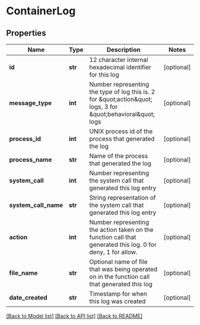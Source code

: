 # ContainerLog

## Properties
Name | Type | Description | Notes
------------ | ------------- | ------------- | -------------
**id** | **str** | 12 character internal hexadecimal identifier for this log | [optional] 
**message_type** | **int** | Number representing the type of log this is. 2 for \&quot;action\&quot; logs, 3 for \&quot;behavioral\&quot; logs | [optional] 
**process_id** | **int** | UNIX process id of the process that generated the log | [optional] 
**process_name** | **str** | Name of the process that generated the log | [optional] 
**system_call** | **int** | Number representing the system call that generated this log entry | [optional] 
**system_call_name** | **str** | String representation of the system call that generated this log entry | [optional] 
**action** | **int** | Number representing the action taken on the function call that generated this log. 0 for deny, 1 for allow. | [optional] 
**file_name** | **str** | Optional name of file that was being operated on in the function call that generated this log | [optional] 
**date_created** | **str** | Timestamp for when this log was created | [optional] 

[[Back to Model list]](../README.md#documentation-for-models) [[Back to API list]](../README.md#documentation-for-api-endpoints) [[Back to README]](../README.md)



